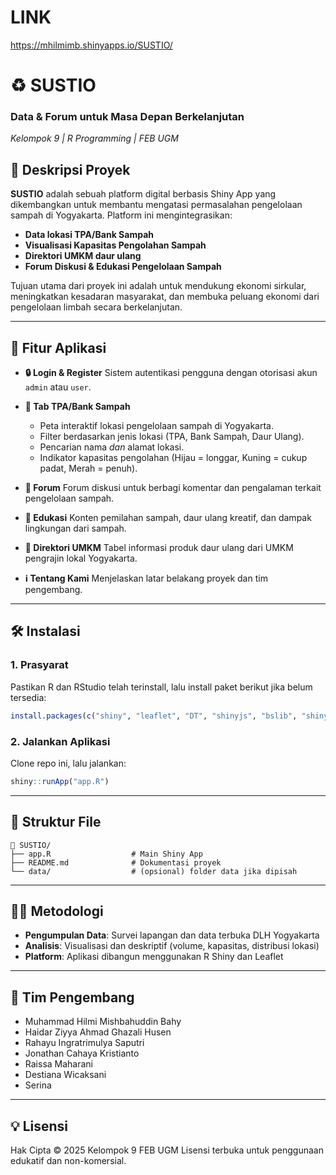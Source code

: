 # LINK
https://mhilmimb.shinyapps.io/SUSTIO/

# ♻️ SUSTIO

### Data & Forum untuk Masa Depan Berkelanjutan

*Kelompok 9 | R Programming | FEB UGM*

## 📌 Deskripsi Proyek

**SUSTIO** adalah sebuah platform digital berbasis Shiny App yang dikembangkan untuk membantu mengatasi permasalahan pengelolaan sampah di Yogyakarta. Platform ini mengintegrasikan:

* **Data lokasi TPA/Bank Sampah**
* **Visualisasi Kapasitas Pengolahan Sampah**
* **Direktori UMKM daur ulang**
* **Forum Diskusi & Edukasi Pengelolaan Sampah**

Tujuan utama dari proyek ini adalah untuk mendukung ekonomi sirkular, meningkatkan kesadaran masyarakat, dan membuka peluang ekonomi dari pengelolaan limbah secara berkelanjutan.

---

## 🎯 Fitur Aplikasi

* **🔒 Login & Register**
  Sistem autentikasi pengguna dengan otorisasi akun `admin` atau `user`.

* **📍 Tab TPA/Bank Sampah**

  * Peta interaktif lokasi pengelolaan sampah di Yogyakarta.
  * Filter berdasarkan jenis lokasi (TPA, Bank Sampah, Daur Ulang).
  * Pencarian nama *dan* alamat lokasi.
  * Indikator kapasitas pengolahan (Hijau = longgar, Kuning = cukup padat, Merah = penuh).

* **💬 Forum**
  Forum diskusi untuk berbagi komentar dan pengalaman terkait pengelolaan sampah.

* **📘 Edukasi**
  Konten pemilahan sampah, daur ulang kreatif, dan dampak lingkungan dari sampah.

* **🧵 Direktori UMKM**
  Tabel informasi produk daur ulang dari UMKM pengrajin lokal Yogyakarta.

* **ℹ️ Tentang Kami**
  Menjelaskan latar belakang proyek dan tim pengembang.

---

## 🛠️ Instalasi

### 1. Prasyarat

Pastikan R dan RStudio telah terinstall, lalu install paket berikut jika belum tersedia:

```r
install.packages(c("shiny", "leaflet", "DT", "shinyjs", "bslib", "shinycssloaders"))
```

### 2. Jalankan Aplikasi

Clone repo ini, lalu jalankan:

```r
shiny::runApp("app.R")
```

---

## 📄 Struktur File

```
📁 SUSTIO/
├── app.R                  # Main Shiny App
├── README.md              # Dokumentasi proyek
└── data/                  # (opsional) folder data jika dipisah
```

---

## 👩‍🔬 Metodologi

* **Pengumpulan Data**: Survei lapangan dan data terbuka DLH Yogyakarta
* **Analisis**: Visualisasi dan deskriptif (volume, kapasitas, distribusi lokasi)
* **Platform**: Aplikasi dibangun menggunakan R Shiny dan Leaflet

---

## 👥 Tim Pengembang

* Muhammad Hilmi Mishbahuddin Bahy
* Haidar Ziyya Ahmad Ghazali Husen
* Rahayu Ingratrimulya Saputri
* Jonathan Cahaya Kristianto
* Raissa Maharani
* Destiana Wicaksani
* Serina

---

## 💡 Lisensi

Hak Cipta © 2025 Kelompok 9 FEB UGM
Lisensi terbuka untuk penggunaan edukatif dan non-komersial.
